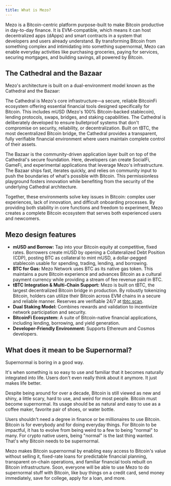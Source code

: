 ```yaml
---
title: What is Mezo?
---
```


Mezo is a Bitcoin-centric platform purpose-built to make Bitcoin productive in day-to-day finance. It is EVM-compatible, which means it can host decentralized apps (dApps) and smart contracts in a system that developers and users already understand. By transforming Bitcoin from something complex and intimidating into something supernormal, Mezo can enable everyday activities like purchasing groceries, paying for services, securing mortgages, and building savings, all powered by Bitcoin.

## The Cathedral and the Bazaar

Mezo's architecture is built on a dual-environment model known as the Cathedral and the Bazaar:

The Cathedral is Mezo's core infrastructure—a secure, reliable BitcoinFi ecosystem offering essential financial tools designed specifically for Bitcoin. This includes mUSD (Mezo's 100% Bitcoin-backed stablecoin), lending protocols, swaps, bridges, and staking capabilities. The Cathedral is deliberately developed to ensure bulletproof systems that don't compromise on security, reliability, or decentralization. Built on tBTC, the most decentralized Bitcoin bridge, the Cathedral provides a transparent, fully verifiable financial environment where users maintain complete control of their assets.

The Bazaar is the community-driven application layer built on top of the Cathedral's secure foundation. Here, developers can create SocialFi, GameFi, and experimental applications that leverage Mezo's infrastructure. The Bazaar ships fast, iterates quickly, and relies on community input to push the boundaries of what's possible with Bitcoin. This permissionless playground fosters innovation while benefiting from the security of the underlying Cathedral architecture.

Together, these environments solve key issues in Bitcoin: complex user experiences, lack of innovation, and difficult onboarding processes. By providing both stability in core functions and freedom to experiment, Mezo creates a complete Bitcoin ecosystem that serves both experienced users and newcomers.

## Mezo design features

- **mUSD and Borrow:** Tap into your Bitcoin equity at competitive, fixed rates. Borrowers create mUSD by opening a Collateralized Debt Position (CDP), posting BTC as collateral to mint mUSD, a dollar-pegged stablecoin usable for spending, trading, lending, and borrowing. 
- **BTC for Gas:** Mezo Network uses BTC as its native gas token. This maintains a pure Bitcoin experience and advances Bitcoin as a cultural payment currency while providing a stream of fee revenue paid in BTC.
- **tBTC Integration & Multi-Chain Support:** Mezo is built on tBTC, the largest decentralized Bitcoin bridge in production. By robustly tokenizing Bitcoin, holders can utilize their Bitcoin across EVM chains in a secure and reliable manner. Reserves are verifiable 24/7 at [tbtc.scan](http://tbtc.scan).
- **Dual Staking Model:** Combines rewards and validation to incentivize network participation and security.
- **BitcoinFi Ecosystem:** A suite of Bitcoin-native financial applications, including lending, borrowing, and yield generation.
- **Developer-Friendly Environment:** Supports Ethereum and Cosmos developers.

## What does it mean to be Supernormal? 

Supernormal is boring in a good way.

It's when something is so easy to use and familiar that it becomes naturally integrated into life. Users don't even really think about it anymore. It just makes life better.

Despite being around for over a decade, Bitcoin is still viewed as new and shiny, a little scary, hard to use, and weird for most people. Bitcoin must become supernormal. Its usage should be as natural and easy to use as a coffee maker, favorite pair of shoes, or water bottle.

Users shouldn't need a degree in finance or be millionaires to use Bitcoin. Bitcoin is for everybody and for doing everyday things. For Bitcoin to be impactful, it has to evolve from being weird to a few to being "normal" to many. For crypto native users, being "normal" is the last thing wanted. That's why Bitcoin needs to be supernormal.

Mezo makes Bitcoin supernormal by enabling easy access to Bitcoin's value without selling it, fixed-rate loans for predictable financial planning, transparent on-chain operations, and familiar financial tools rebuilt on Bitcoin infrastructure. Soon, everyone will be able to use Mezo to do supernormal stuff with Bitcoin, like buy things on a credit card, send money immediately, save for college, apply for a loan, and more.